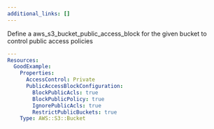 ```yaml
---
additional_links: []
---
```


Define a aws_s3_bucket_public_access_block for the given bucket to control public access policies

```yaml
---
Resources:
  GoodExample:
    Properties:
      AccessControl: Private
      PublicAccessBlockConfiguration:
        BlockPublicAcls: true
        BlockPublicPolicy: true
        IgnorePublicAcls: true
        RestrictPublicBuckets: true
    Type: AWS::S3::Bucket
```
